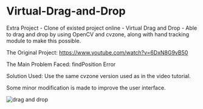 # Virtual-Drag-and-Drop
Extra Project - Clone of existed project online - Virtual Drag and Drop - Able to drag and drop by using OpenCV and cvzone, along with hand tracking module to make this possible.

The Original Project: https://www.youtube.com/watch?v=6DxN8G9vB50

The Main Problem Faced: findPosition Error

Solution Used: Use the same cvzone version used as in the video tutorial.

Some minor modification is made to improve the user interface.

![drag and drop](https://user-images.githubusercontent.com/65883921/135100591-70ff1183-72c0-4b56-a271-d2756c5b6ebe.png)
